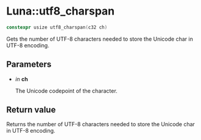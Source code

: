 # Luna::utf8_charspan

```c++
constexpr usize utf8_charspan(c32 ch)
```

Gets the number of UTF-8 characters needed to store the Unicode char in UTF-8 encoding. 



## Parameters
* *in* **ch**

    The Unicode codepoint of the character. 

## Return value
Returns the number of UTF-8 characters needed to store the Unicode char in UTF-8 encoding. 

